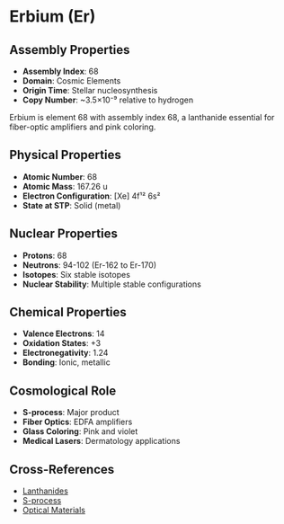 # Erbium (Er)

## Assembly Properties
- **Assembly Index**: 68
- **Domain**: Cosmic Elements
- **Origin Time**: Stellar nucleosynthesis
- **Copy Number**: ~3.5×10⁻⁹ relative to hydrogen

Erbium is element 68 with assembly index 68, a lanthanide essential for fiber-optic amplifiers and pink coloring.

## Physical Properties
- **Atomic Number**: 68
- **Atomic Mass**: 167.26 u
- **Electron Configuration**: [Xe] 4f¹² 6s²
- **State at STP**: Solid (metal)

## Nuclear Properties
- **Protons**: 68
- **Neutrons**: 94-102 (Er-162 to Er-170)
- **Isotopes**: Six stable isotopes
- **Nuclear Stability**: Multiple stable configurations

## Chemical Properties
- **Valence Electrons**: 14
- **Oxidation States**: +3
- **Electronegativity**: 1.24
- **Bonding**: Ionic, metallic

## Cosmological Role
- **S-process**: Major product
- **Fiber Optics**: EDFA amplifiers
- **Glass Coloring**: Pink and violet
- **Medical Lasers**: Dermatology applications

## Cross-References
- [Lanthanides](/domains/cosmic/elements/lanthanides.md)
- [S-process](/domains/cosmic/processes/s_process.md)
- [Optical Materials](/domains/cosmic/materials/optical.md)